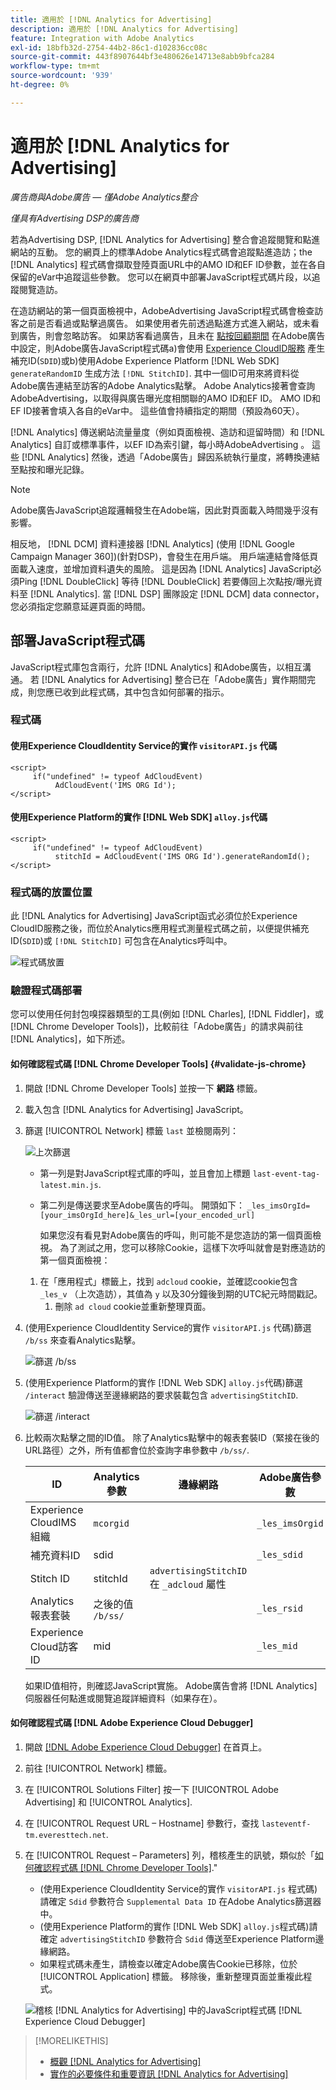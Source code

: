```yaml
---
title: 適用於 [!DNL Analytics for Advertising]
description: 適用於 [!DNL Analytics for Advertising]
feature: Integration with Adobe Analytics
exl-id: 18bfb32d-2754-44b2-86c1-d102836cc08c
source-git-commit: 443f8907644bf3e480626e14713e8abb9bfca284
workflow-type: tm+mt
source-wordcount: '939'
ht-degree: 0%

---
```


# 適用於 [!DNL Analytics for Advertising]

*廣告商與Adobe廣告 — 僅Adobe Analytics整合*

*僅具有Advertising DSP的廣告商*

若為Advertising DSP, [!DNL Analytics for Advertising] 整合會追蹤閱覽和點進網站的互動。 您的網頁上的標準Adobe Analytics程式碼會追蹤點進造訪；the [!DNL Analytics] 程式碼會擷取登陸頁面URL中的AMO ID和EF ID參數，並在各自保留的eVar中追蹤這些參數。 您可以在網頁中部署JavaScript程式碼片段，以追蹤閱覽造訪。

在造訪網站的第一個頁面檢視中，AdobeAdvertising JavaScript程式碼會檢查訪客之前是否看過或點擊過廣告。 如果使用者先前透過點進方式進入網站，或未看到廣告，則會忽略訪客。 如果訪客看過廣告，且未在 [點按回顧期間](/help/integrations/analytics/prerequisites.md#lookback-a4adc) 在Adobe廣告中設定，則Adobe廣告JavaScript程式碼a)會使用 [Experience CloudID服務](https://experienceleague.adobe.com/docs/id-service/using/home.html) 產生補充ID(`SDID`)或b)使用Adobe Experience Platform [!DNL Web SDK] `generateRandomID` 生成方法 `[!DNL StitchID]`. 其中一個ID可用來將資料從Adobe廣告連結至訪客的Adobe Analytics點擊。 Adobe Analytics接著會查詢AdobeAdvertising，以取得與廣告曝光度相關聯的AMO ID和EF ID。 AMO ID和EF ID接著會填入各自的eVar中。 這些值會持續指定的期間（預設為60天）。

[!DNL Analytics] 傳送網站流量量度（例如頁面檢視、造訪和逗留時間）和 [!DNL Analytics] 自訂或標準事件，以EF ID為索引鍵，每小時AdobeAdvertising 。 這些 [!DNL Analytics] 然後，透過「Adobe廣告」歸因系統執行量度，將轉換連結至點按和曝光記錄。

>[!NOTE]
>
>Adobe廣告JavaScript追蹤邏輯發生在Adobe端，因此對頁面載入時間幾乎沒有影響。
>
>相反地， [!DNL DCM] 資料連接器 [!DNL Analytics] (使用 [!DNL Google Campaign Manager 360])(針對DSP)，會發生在用戶端。 用戶端連結會降低頁面載入速度，並增加資料遺失的風險。 這是因為 [!DNL Analytics] JavaScript必須Ping [!DNL DoubleClick] 等待 [!DNL DoubleClick] 若要傳回上次點按/曝光資料至 [!DNL Analytics]. 當 [!DNL DSP] 團隊設定 [!DNL DCM] data connector，您必須指定您願意延遲頁面的時間。

## 部署JavaScript程式碼

JavaScript程式庫包含兩行，允許 [!DNL Analytics] 和Adobe廣告，以相互溝通。 若 [!DNL Analytics for Advertising] 整合已在「Adobe廣告」實作期間完成，則您應已收到此程式碼，其中包含如何部署的指示。

### 程式碼

#### 使用Experience CloudIdentity Service的實作 `visitorAPI.js` 代碼

```
<script>
     if("undefined" != typeof AdCloudEvent) 
          AdCloudEvent('IMS ORG Id');
</script>
```

#### 使用Experience Platform的實作 [!DNL Web SDK] `alloy.js`代碼

```
<script>
     if("undefined" != typeof AdCloudEvent) 
          stitchId = AdCloudEvent('IMS ORG Id').generateRandomId();
</script>
```

### 程式碼的放置位置

此 [!DNL Analytics for Advertising] JavaScript函式必須位於Experience CloudID服務之後，而位於Analytics應用程式測量程式碼之前，以便提供補充ID(`SDID`)或 `[!DNL StitchID]` 可包含在Analytics呼叫中。

![程式碼放置](/help/integrations/assets/a4adc-code-placement.png)

### 驗證程式碼部署

您可以使用任何封包嗅探器類型的工具(例如 [!DNL Charles], [!DNL Fiddler]，或 [!DNL Chrome Developer Tools])，比較前往「Adobe廣告」的請求與前往 [!DNL Analytics]，如下所述。

#### 如何確認程式碼 [!DNL Chrome Developer Tools] {#validate-js-chrome}

1. 開啟 [!DNL Chrome Developer Tools] 並按一下 **網路** 標籤。

1. 載入包含 [!DNL Analytics for Advertising] JavaScript。

1. 篩選 [!UICONTROL Network] 標籤 `last` 並檢閱兩列：

   ![上次篩選](/help/integrations/assets/a4adc-code-validation-filter-last.png)

   * 第一列是對JavaScript程式庫的呼叫，並且會加上標題 `last-event-tag-latest.min.js`.
   * 第二列是傳送要求至Adobe廣告的呼叫。 開頭如下： `_les_imsOrgId=[your_imsOrgId_here]&_les_url=[your_encoded_url]`

      如果您沒有看見對Adobe廣告的呼叫，則可能不是您造訪的第一個頁面檢視。 為了測試之用，您可以移除Cookie，這樣下次呼叫就會是對應造訪的第一個頁面檢視：
   1. 在「應用程式」標籤上，找到 `adcloud` cookie，並確認cookie包含 `_les_v` （上次造訪），其值為 `y` 以及30分鐘後到期的UTC紀元時間戳記。
      1. 刪除 `ad cloud` cookie並重新整理頁面。


1. (使用Experience CloudIdentity Service的實作 `visitorAPI.js` 代碼)篩選 `/b/ss` 來查看Analytics點擊。

   ![篩選 `/b/ss`](/help/integrations/assets/a4adc-code-validation-filter-bss.png)

1. (使用Experience Platform的實作 [!DNL Web SDK] `alloy.js`代碼)篩選 `/interact` 驗證傳送至邊緣網路的要求裝載包含 `advertisingStitchID`.

   ![篩選 `/interact`](/help/integrations/assets/a4adc-code-validation-filter-interact.png)

1. 比較兩次點擊之間的ID值。 除了Analytics點擊中的報表套裝ID（緊接在後的URL路徑）之外，所有值都會位於查詢字串參數中 `/b/ss/`.

   | ID | Analytics參數 | 邊緣網路 | Adobe廣告參數 |
   | --- | --- | --- | --- |
   | Experience CloudIMS組織 | `mcorgid` |  | `_les_imsOrgid` |
   | 補充資料ID | sdid |  | `_les_sdid` |
   | Stitch ID | stitchId | `advertisingStitchID` 在 `_adcloud` 屬性 |  |
   | Analytics報表套裝 | 之後的值 `/b/ss/` |  | `_les_rsid` |
   | Experience Cloud訪客ID | mid |  | `_les_mid` |

   如果ID值相符，則確認JavaScript實施。 Adobe廣告會將 [!DNL Analytics] 伺服器任何點進或閱覽追蹤詳細資料（如果存在）。

#### 如何確認程式碼 [!DNL Adobe Experience Cloud Debugger]

1. 開啟 [[!DNL Adobe Experience Cloud Debugger]](https://experienceleague.adobe.com/docs/debugger/using-v2/summary.html) 在首頁上。
1. 前往 [!UICONTROL Network] 標籤。
1. 在 [!UICONTROL Solutions Filter] 按一下 [!UICONTROL Adobe Advertising] 和 [!UICONTROL Analytics].
1. 在 [!UICONTROL Request URL – Hostname] 參數行，查找 `lasteventf-tm.everesttech.net`.
1. 在 [!UICONTROL Request – Parameters] 列，稽核產生的訊號，類似於「[如何確認程式碼 [!DNL Chrome Developer Tools]](#validate-js-chrome).&quot;
   * (使用Experience CloudIdentity Service的實作 `visitorAPI.js` 程式碼)請確定 `Sdid` 參數符合 `Supplemental Data ID` 在Adobe Analytics篩選器中。
   * (使用Experience Platform的實作 [!DNL Web SDK] `alloy.js`程式碼)請確定 `advertisingStitchID` 參數符合 `Sdid` 傳送至Experience Platform邊緣網路。
   * 如果程式碼未產生，請檢查以確定Adobe廣告Cookie已移除，位於 [!UICONTROL Application] 標籤。 移除後，重新整理頁面並重複此程式。

   ![稽核 [!DNL Analytics for Advertising] 中的JavaScript程式碼 [!DNL Experience Cloud Debugger]](/help/integrations/assets/a4adc-js-audit-debugger.png)

>[!MORELIKETHIS]
>
>* [概觀 [!DNL Analytics for Advertising]](overview.md)
>* [實作的必要條件和重要資訊 [!DNL Analytics for Advertising]](prerequisites.md)

